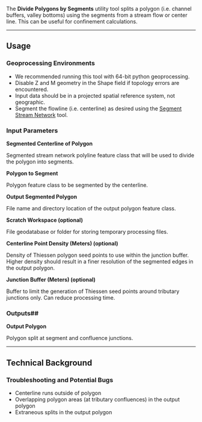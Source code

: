 The **Divide Polygons by Segments** utility tool splits a polygon (i.e. channel buffers, valley bottoms) using the segments from a stream flow or center line. This can be useful for confinement calculations.

_______________________________________________________________
## Usage 

### Geoprocessing Environments

* We recommended running this tool with 64-bit python geoprocessing.
* Disable Z and M geometry in the Shape field if topology errors are encountered.
* Input data should be in a projected spatial reference system, not geographic.
* Segment the flowline (i.e. centerline) as desired using the [Segment Stream Network](https://github.com/SouthForkResearch/gnat/wiki/Segment-Stream-Network) tool.

### Input Parameters
**Segmented Centerline of Polygon** 

Segmented stream network polyline feature class that will be used to divide the polygon into segments.

**Polygon to Segment**

Polygon feature class to be segmented by the centerline.

**Output Segmented Polygon**

File name and directory location of the output polygon feature class.

**Scratch Workspace (optional)**

File geodatabase or folder for storing temporary processing files.

**Centerline Point Density (Meters) (optional)**

Density of Thiessen polygon seed points to use within the junction buffer. Higher density should result in a finer resolution of the segmented edges in the output polygon.

**Junction Buffer (Meters) (optional)**

Buffer to limit the generation of Thiessen seed points around tributary junctions only. Can reduce processing time.

### Outputs##

**Output Polygon**

Polygon split at segment and confluence junctions.

_______________________________________________________________
## Technical Background

### Troubleshooting and Potential Bugs

* Centerline runs outside of polygon
* Overlapping polygon areas (at tributary confluences) in the output polygon
* Extraneous splits in the output polygon
